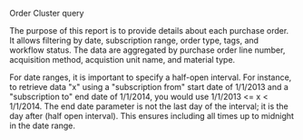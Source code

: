 Order Cluster query


The purpose of this report is to provide details about each purchase order. 
It allows filtering by date, subscription range, order type, tags, and workflow status. 
The data are aggregated by purchase order line number, acquisition method, acquistion unit name, and material type.

For date ranges, it is important to specify a half-open interval. For instance, to retrieve data "x" using a "subscription from" start date of 1/1/2013 
and a "subscription to" end date of 1/1/2014, you would use 1/1/2013 <= x < 1/1/2014. The end date parameter is not the last day of the interval; 
it is the day after (half open interval). This ensures including all times up to midnight in the date range.




